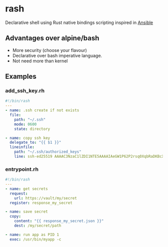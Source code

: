 # rash

Declarative shell using Rust native bindings scripting inspired in [Ansible](https://www.ansible.com/)

## Advantages over alpine/bash

- More security (choose your flavour)
- Declarative over bash imperative language.
- Not need more than kernel

## Examples

### add_ssh_key.rh

```yaml
#!/bin/rash
---
- name: .ssh create if not exists
  file:
    path: "~/.ssh"
    mode: 0600
    state: directory

- name: copy ssh key
  delegate_to: "{{ $1 }}"
  lineinfile:
    path: "~/.ssh/authorized_keys"
    line: ssh-ed25519 AAAAC3NzaC1lZDI1NTE5AAAAIAeGW1P62P2rsq0XqbRaDKBcXZUPRklo0L1EyR30CwoP agil@z800
```

### entrypoint.rh

```yaml
#!/bin/rash
---
- name: get secrets
  request:
    url: https://vault/my/secret
  register: response_my_secret

- name: save secret
  copy:
    content: "{{ response_my_secret.json }}"
    dest: /my/secret/path

- name: run app as PID 1
  exec: /usr/bin/myapp -c
```
